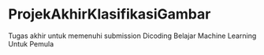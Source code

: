 # ProjekAkhirKlasifikasiGambar
Tugas akhir untuk memenuhi submission Dicoding Belajar Machine Learning Untuk Pemula
